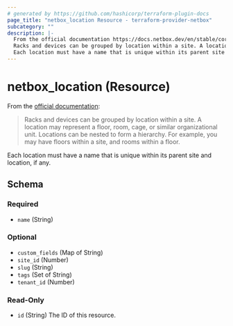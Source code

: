 ```yaml
---
# generated by https://github.com/hashicorp/terraform-plugin-docs
page_title: "netbox_location Resource - terraform-provider-netbox"
subcategory: ""
description: |-
  From the official documentation https://docs.netbox.dev/en/stable/core-functionality/sites-and-racks/#locations:
  Racks and devices can be grouped by location within a site. A location may represent a floor, room, cage, or similar organizational unit. Locations can be nested to form a hierarchy. For example, you may have floors within a site, and rooms within a floor.
  Each location must have a name that is unique within its parent site and location, if any.
---
```


# netbox_location (Resource)

From the [official documentation](https://docs.netbox.dev/en/stable/core-functionality/sites-and-racks/#locations):

> Racks and devices can be grouped by location within a site. A location may represent a floor, room, cage, or similar organizational unit. Locations can be nested to form a hierarchy. For example, you may have floors within a site, and rooms within a floor.

Each location must have a name that is unique within its parent site and location, if any.



<!-- schema generated by tfplugindocs -->
## Schema

### Required

- `name` (String)

### Optional

- `custom_fields` (Map of String)
- `site_id` (Number)
- `slug` (String)
- `tags` (Set of String)
- `tenant_id` (Number)

### Read-Only

- `id` (String) The ID of this resource.


